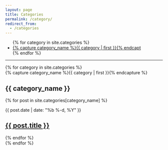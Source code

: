 ```yaml
---
layout: page
title: Categories
permalink: /category/
redirect_from:
  - /categories
---
```



<div id="categories">
<ul>
{% for category in site.categories %}
    <li>
        <a href="#{{ category_name | slugize }}">
        {% capture category_name %}{{ category | first }}{% endcapt
        </a>
    </li>
{% endfor %}
</ul>
</div>

<hr/>

<div id="archives">
{% for category in site.categories %}
  <div class="archive-group">
    {% capture category_name %}{{ category | first }}{% endcapture %}
    <div id="#{{ category_name | slugize }}"></div>
    <a name="{{ category_name | slugize }}"></a>
    <h2 class="category-head">{{ category_name }}</h2>
    {% for post in site.categories[category_name] %}
        <p>
            <span class="post-meta">{{ post.date | date: "%b %-d, %Y" }}</span>
            <h2>
                <a class="post-link" href="{{ post.url | prepend: site.baseurl }}">{{ post.title }}</a>
            </h2>
        </p>
    {% endfor %}
  </div>
{% endfor %}
</div>